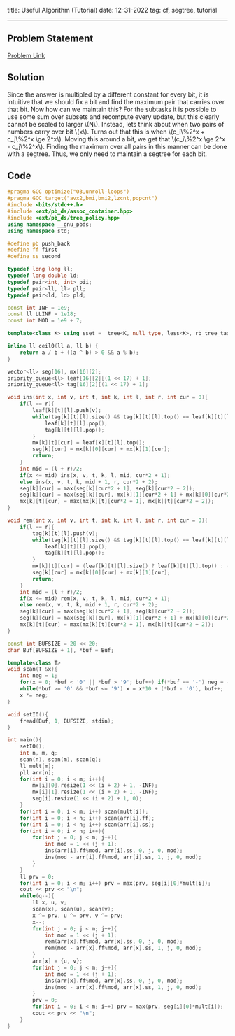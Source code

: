 title: Useful Algorithm (Tutorial)
date: 12-31-2022
tag: cf, segtree, tutorial

---

## Problem Statement

[Problem Link](https://codeforces.com/group/uodset6U2h/contest/415667/problem/B)

## Solution

Since the answer is multipled by a different constant for every bit, it is intuitive that we should fix a bit and find the maximum pair that carries over that bit. Now how can we maintain this? For the subtasks it is possible to use some sum over subsets and recompute every update, but this clearly cannot be scaled to larger \\(N\\). Instead, lets think about when two pairs of numbers carry over bit \\(x\\). Turns out that this is when \\(c_i\\%2^x + c_j\\%2^x \\ge 2^x\\). Moving this around a bit, we get that \\(c_i\\%2^x \\ge 2^x - c_j\\%2^x\\). Finding the maximum over all pairs in this manner can be done with a segtree. Thus, we only need to maintain a segtree for each bit. 

## Code

```c++
#pragma GCC optimize("O3,unroll-loops")
#pragma GCC target("avx2,bmi,bmi2,lzcnt,popcnt")
#include <bits/stdc++.h>
#include <ext/pb_ds/assoc_container.hpp>
#include <ext/pb_ds/tree_policy.hpp>
using namespace __gnu_pbds;
using namespace std;

#define pb push_back
#define ff first
#define ss second

typedef long long ll;
typedef long double ld;
typedef pair<int, int> pii;
typedef pair<ll, ll> pll;
typedef pair<ld, ld> pld;

const int INF = 1e9;
const ll LLINF = 1e18;
const int MOD = 1e9 + 7;

template<class K> using sset =  tree<K, null_type, less<K>, rb_tree_tag, tree_order_statistics_node_update>;

inline ll ceil0(ll a, ll b) {
    return a / b + ((a ^ b) > 0 && a % b);
}

vector<ll> seg[16], mx[16][2];
priority_queue<ll> leaf[16][2][(1 << 17) + 1];
priority_queue<ll> tag[16][2][(1 << 17) + 1];

void ins(int x, int v, int t, int k, int l, int r, int cur = 0){
    if(l == r){
        leaf[k][t][l].push(v);
        while(tag[k][t][l].size() && tag[k][t][l].top() == leaf[k][t][l].top()){
            leaf[k][t][l].pop();
            tag[k][t][l].pop();
        }
        mx[k][t][cur] = leaf[k][t][l].top();
        seg[k][cur] = mx[k][0][cur] + mx[k][1][cur];
        return;
    }
    int mid = (l + r)/2;
    if(x <= mid) ins(x, v, t, k, l, mid, cur*2 + 1);
    else ins(x, v, t, k, mid + 1, r, cur*2 + 2);
    seg[k][cur] = max(seg[k][cur*2 + 1], seg[k][cur*2 + 2]);
    seg[k][cur] = max(seg[k][cur], mx[k][1][cur*2 + 1] + mx[k][0][cur*2 + 2]);
    mx[k][t][cur] = max(mx[k][t][cur*2 + 1], mx[k][t][cur*2 + 2]);
}

void rem(int x, int v, int t, int k, int l, int r, int cur = 0){
    if(l == r){
        tag[k][t][l].push(v);
        while(tag[k][t][l].size() && tag[k][t][l].top() == leaf[k][t][l].top()){
            leaf[k][t][l].pop();
            tag[k][t][l].pop();
        }
        mx[k][t][cur] = (leaf[k][t][l].size() ? leaf[k][t][l].top() : -INF);
        seg[k][cur] = mx[k][0][cur] + mx[k][1][cur];
        return;
    }
    int mid = (l + r)/2;
    if(x <= mid) rem(x, v, t, k, l, mid, cur*2 + 1);
    else rem(x, v, t, k, mid + 1, r, cur*2 + 2);
    seg[k][cur] = max(seg[k][cur*2 + 1], seg[k][cur*2 + 2]);
    seg[k][cur] = max(seg[k][cur], mx[k][1][cur*2 + 1] + mx[k][0][cur*2 + 2]);
    mx[k][t][cur] = max(mx[k][t][cur*2 + 1], mx[k][t][cur*2 + 2]);
}

const int BUFSIZE = 20 << 20;
char Buf[BUFSIZE + 1], *buf = Buf;

template<class T>
void scan(T &x){
    int neg = 1;
    for(x = 0; *buf < '0' || *buf > '9'; buf++) if(*buf == '-') neg = -1;
    while(*buf >= '0' && *buf <= '9') x = x*10 + (*buf - '0'), buf++;
    x *= neg;
}

void setIO(){
    fread(Buf, 1, BUFSIZE, stdin);
}

int main(){
    setIO();
    int n, m, q;
    scan(n), scan(m), scan(q);
    ll mult[m];
    pll arr[n];
    for(int i = 0; i < m; i++){
        mx[i][0].resize(1 << (i + 2) + 1, -INF);
        mx[i][1].resize(1 << (i + 2) + 1, -INF);
        seg[i].resize(1 << (i + 2) + 1, 0);
    }
    for(int i = 0; i < m; i++) scan(mult[i]);
    for(int i = 0; i < n; i++) scan(arr[i].ff);
    for(int i = 0; i < n; i++) scan(arr[i].ss);
    for(int i = 0; i < n; i++){
        for(int j = 0; j < m; j++){
            int mod = 1 << (j + 1);
            ins(arr[i].ff%mod, arr[i].ss, 0, j, 0, mod);
            ins(mod - arr[i].ff%mod, arr[i].ss, 1, j, 0, mod);
        }
    }
    ll prv = 0;
    for(int i = 0; i < m; i++) prv = max(prv, seg[i][0]*mult[i]);
    cout << prv << "\n";
    while(q--){
        ll x, u, v;
        scan(x), scan(u), scan(v);
        x ^= prv, u ^= prv, v ^= prv;
        x--;
        for(int j = 0; j < m; j++){
            int mod = 1 << (j + 1);
            rem(arr[x].ff%mod, arr[x].ss, 0, j, 0, mod);
            rem(mod - arr[x].ff%mod, arr[x].ss, 1, j, 0, mod);
        }
        arr[x] = {u, v};
        for(int j = 0; j < m; j++){
            int mod = 1 << (j + 1);
            ins(arr[x].ff%mod, arr[x].ss, 0, j, 0, mod);
            ins(mod - arr[x].ff%mod, arr[x].ss, 1, j, 0, mod);
        }
        prv = 0;
        for(int i = 0; i < m; i++) prv = max(prv, seg[i][0]*mult[i]);
        cout << prv << "\n";
    }
}
```